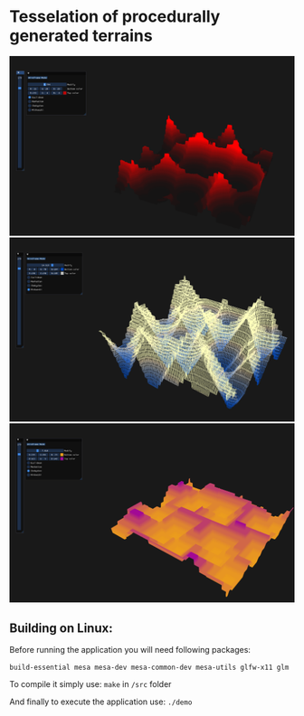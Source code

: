 # Tesselation of procedurally generated terrains

<img src="resources/sc1.png" alt="Lorenz" width="1000">
<img src="resources/sc2.png" alt="Lorenz" width="1000">
<img src="resources/sc3.png" alt="Lorenz" width="1000">

## Building on Linux: ##

Before running the application you will need following packages:

```
build-essential mesa mesa-dev mesa-common-dev mesa-utils glfw-x11 glm
```
To compile it simply use:
```make```
in 
```/src``` folder

And finally to execute the application use:
```./demo```
